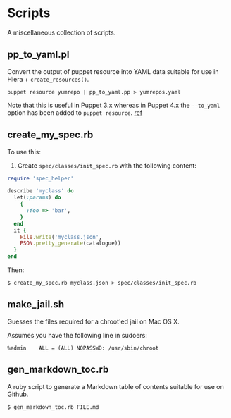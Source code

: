 # Scripts

A miscellaneous collection of scripts.

## pp_to_yaml.pl

Convert the output of puppet resource into YAML data suitable for use in Hiera + `create_resources()`.

```
puppet resource yumrepo | pp_to_yaml.pp > yumrepos.yaml
```

Note that this is useful in Puppet 3.x whereas in Puppet 4.x the `--to_yaml` option has been added to `puppet resource`. [ref](https://docs.puppet.com/puppet/latest/reference/man/resource.html)

## create_my_spec.rb

To use this:

1)  Create `spec/classes/init_spec.rb` with the following content:

```ruby
require 'spec_helper'

describe 'myclass' do
  let(:params) do
    {
      :foo => 'bar',
    }
  end
  it {
    File.write('myclass.json',
    PSON.pretty_generate(catalogue))
  }
end
```

Then:

```
$ create_my_spec.rb myclass.json > spec/classes/init_spec.rb
```

## make_jail.sh

Guesses the files required for a chroot'ed jail on Mac OS X.

Assumes you have the following line in sudoers:

~~~
%admin    ALL = (ALL) NOPASSWD: /usr/sbin/chroot
~~~

## gen_markdown_toc.rb

A ruby script to generate a Markdown table of contents suitable for use on Github.

```
$ gen_markdown_toc.rb FILE.md
```
